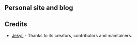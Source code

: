 ## Personal site and blog

## Credits

- [Jekyll](https://github.com/jekyll/jekyll) - Thanks to its creators, contributors and maintainers.


